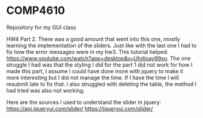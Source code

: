 # COMP4610
Repository for my GUI class

HW4 Part 2.
There was a good amount that went into this one, mostly learning the implementation of the sliders. Just like with the last one I had to fix how the error messages were in my hw3. This tutorial helped: https://www.youtube.com/watch?app=desktop&v=Uhdjoay99xo. The one struggle I had was that the styling I did for the part 1 did not work for how I made this part, I assume I could have done more with jquery to make it more interesting but I did not manage the time. If I have the time I will resubmit late to fix that. i also struggled with deleting the table, the method I had tried was also not working.


Here are the sources I used to understand the slider in jquery:
https://api.jqueryui.com/slider/
https://jqueryui.com/slider/
